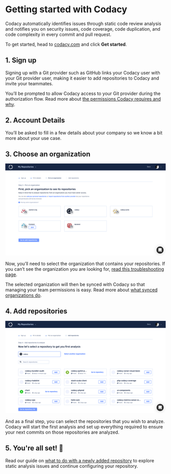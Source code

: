 # Getting started with Codacy

Codacy automatically identifies issues through static code review analysis and notifies you on security issues, code coverage, code duplication, and code complexity in every commit and pull request.

To get started, head to [codacy.com](https://www.codacy.com/) and click **Get started**.

## 1. Sign up

Signing up with a Git provider such as GitHub links your Codacy user with your Git provider user, making it easier to add repositories to Codacy and invite your teammates.

You’ll be prompted to allow Codacy access to your Git provider during the authorization flow. Read more about [the permissions Codacy requires and why](which-permissions-does-codacy-need-from-my-account.md).

## 2. Account Details

You’ll be asked to fill in a few details about your company so we know a bit more about your use case.

## 3. Choose an organization

![](/images/Screenshot_2020-02-26_at_21.30.45.png)

Now, you’ll need to select the organization that contains your repositories. If you can’t see the organization you are looking for, [read this troubleshooting page](../organizations/why-can't-i-see-my-organization.md).

The selected organization will then be synced with Codacy so that managing your team permissions is easy. Read more about [what synced organizations do](../organizations/what-are-synced-organizations.md).

## 4. Add repositories

![](/images/Screenshot_2020-02-26_at_21.31.41.png)

And as a final step, you can select the repositories that you wish to analyze. Codacy will start the first analysis and set up everything required to ensure your next commits on those repositories are analyzed.

## 5. You're all set!  🎉

Read our guide on [what to do with a newly added repository](i-added-a-repository-now-what.md) to explore static analysis issues and continue configuring your repository.
